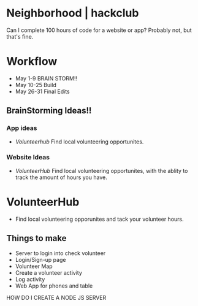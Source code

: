 # Neighborhood | hackclub
Can I complete 100 hours of code for a website or app? Probably not, but that's fine.

# Workflow
- May 1-9 BRAIN STORM!!
- May 10-25 Build
- May 26-31 Final Edits

## BrainStorming Ideas!!
### App ideas
- *Volunteerhub* Find local volunteering opportunites.
### Website Ideas
- *VolunteerHub* Find local volunteering opportunites, with the ablity to track the amount of hours you have. 


# VolunteerHub
- Find local volunteering opporunites and tack your volunteer hours. 

## Things to make
- Server to login into check volunteer
- Login/Sign-up page
- Volunteer Map
- Create a volunteer activity
- Log activity
- Web App for phones and table

HOW DO I CREATE A NODE JS SERVER